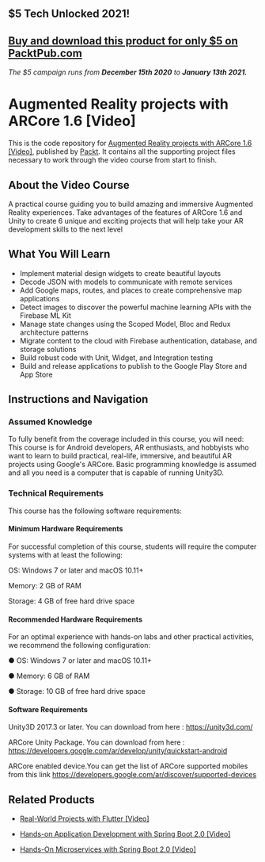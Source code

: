 ## $5 Tech Unlocked 2021!
[Buy and download this product for only $5 on PacktPub.com](https://www.packtpub.com/)
-----
*The $5 campaign         runs from __December 15th 2020__ to __January 13th 2021.__*

# Augmented Reality projects with ARCore 1.6 [Video]
This is the code repository for [Augmented Reality projects with ARCore 1.6 [Video]](https://www.packtpub.com/application-development/augmented-reality-projects-arcore-16-video?utm_source=github&utm_medium=repository&utm_campaign=9781789618136), published by [Packt](https://www.packtpub.com/?utm_source=github). It contains all the supporting project files necessary to work through the video course from start to finish.
## About the Video Course
A practical course guiding you to build amazing and immersive Augmented Reality experiences. Take advantages of the features of ARCore 1.6 and Unity to create 6 unique and exciting projects that will help take your AR development skills to the next level

<H2>What You Will Learn</H2>
<DIV class=book-info-will-learn-text>
<UL>
<LI>Implement material design widgets to create beautiful layouts&nbsp; 
<LI>Decode JSON with models to communicate with remote services&nbsp; 
<LI>Add Google maps, routes, and places to create comprehensive map applications&nbsp; 
<LI>Detect images to discover the powerful machine learning APIs with the Firebase ML Kit&nbsp; 
<LI>Manage state changes using the Scoped Model, Bloc and Redux architecture patterns 
<LI>Migrate content to the cloud with Firebase authentication, database, and storage solutions&nbsp; 
<LI>Build robust code with Unit, Widget, and Integration testing&nbsp; 
<LI>Build and release applications to publish to the Google Play Store and App Store </LI></UL></DIV>

## Instructions and Navigation
### Assumed Knowledge
To fully benefit from the coverage included in this course, you will need:<br/>
This course is for Android developers, AR enthusiasts, and hobbyists who want to learn to build practical, real-life, immersive, and beautiful AR projects using Google's ARCore. Basic programming knowledge is assumed and all you need is a computer that is capable of running Unity3D.
### Technical Requirements
This course has the following software requirements:<br/>
#### Minimum Hardware Requirements

For successful completion of this course, students will require the computer systems with at least the following:

OS: Windows 7 or later and macOS 10.11+

Memory: 2 GB of RAM

Storage: 4 GB of free hard drive space

#### Recommended Hardware Requirements

For an optimal experience with hands-on labs and other practical activities, we recommend the following configuration:

● OS: Windows 7 or later and macOS 10.11+

● Memory: 6 GB of RAM

● Storage: 10 GB of free hard drive space

#### Software Requirements

Unity3D  2017.3 or later. You can download from here  :  https://unity3d.com/

ARCore  Unity Package. You can download from here : https://developers.google.com/ar/develop/unity/quickstart-android

ARCore enabled device.You can get the list of ARCore supported mobiles from this link https://developers.google.com/ar/discover/supported-devices

## Related Products
* [Real-World Projects with Flutter [Video]](https://www.packtpub.com/application-development/real-world-projects-flutter-video?utm_source=github&utm_medium=repository&utm_campaign=9781789616033)

* [Hands-on Application Development with Spring Boot 2.0 [Video]](https://www.packtpub.com/application-development/hands-application-development-spring-boot-20-video?utm_source=github&utm_medium=repository&utm_campaign=9781789137712)

* [Hands-On Microservices with Spring Boot 2.0 [Video]](https://www.packtpub.com/application-development/hands-microservices-spring-boot-20-video?utm_source=github&utm_medium=repository&utm_campaign=9781788991551)
